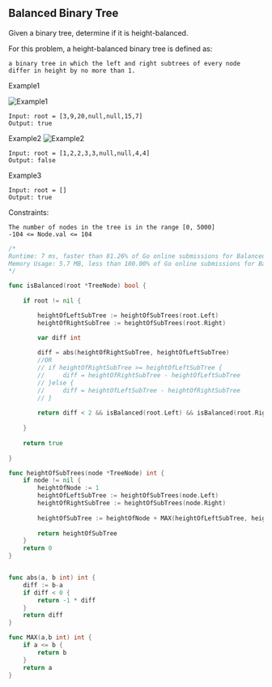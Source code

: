 ## Balanced Binary Tree

Given a binary tree, determine if it is height-balanced.

For this problem, a height-balanced binary tree is defined as:

    a binary tree in which the left and right subtrees of every node differ in height by no more than 1.


Example1

![Example1](https://assets.leetcode.com/uploads/2020/10/06/balance_1.jpg)
```
Input: root = [3,9,20,null,null,15,7]
Output: true
```

Example2
![Example2](https://assets.leetcode.com/uploads/2020/10/06/balance_2.jpg)
```
Input: root = [1,2,2,3,3,null,null,4,4]
Output: false
```

Example3
```
Input: root = []
Output: true
```

Constraints:
```
The number of nodes in the tree is in the range [0, 5000]
-104 <= Node.val <= 104
```

```go
/*
Runtime: 7 ms, faster than 81.26% of Go online submissions for Balanced Binary Tree.
Memory Usage: 5.7 MB, less than 100.00% of Go online submissions for Balanced Binary Tree.
*/

func isBalanced(root *TreeNode) bool {
  
    if root != nil {

        heightOfLeftSubTree := heightOfSubTrees(root.Left)
        heightOfRightSubTree := heightOfSubTrees(root.Right)

        var diff int
        
        diff = abs(heightOfRightSubTree, heightOfLeftSubTree)
        //OR
        // if heightOfRightSubTree >= heightOfLeftSubTree {
        //     diff = heightOfRightSubTree - heightOfLeftSubTree
        // }else {
        //     diff = heightOfLeftSubTree - heightOfRightSubTree
        // }
        
        return diff < 2 && isBalanced(root.Left) && isBalanced(root.Right)
        
    }
    
    return true
    
}

func heightOfSubTrees(node *TreeNode) int {
    if node != nil {
        heightOfNode := 1
        heightOfLeftSubTree := heightOfSubTrees(node.Left)
        heightOfRightSubTree := heightOfSubTrees(node.Right)
        
        heightOfSubTree := heightOfNode + MAX(heightOfLeftSubTree, heightOfRightSubTree)
        
        return heightOfSubTree
    }
    return 0
}


func abs(a, b int) int {
    diff := b-a
    if diff < 0 {
        return -1 * diff
    }
    return diff
}

func MAX(a,b int) int {
    if a <= b {
        return b
    }
    return a
}


```
